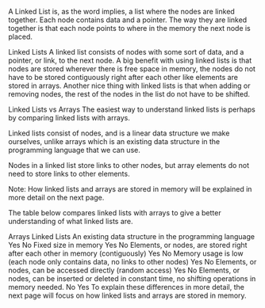 A Linked List is, as the word implies, a list where the nodes are linked together. Each node contains data and a pointer. The way they are linked together is that each node points to where in the memory the next node is placed.

Linked Lists
A linked list consists of nodes with some sort of data, and a pointer, or link, to the next node.
A big benefit with using linked lists is that nodes are stored wherever there is free space in memory, the nodes do not have to be stored contiguously right after each other like elements are stored in arrays. Another nice thing with linked lists is that when adding or removing nodes, the rest of the nodes in the list do not have to be shifted.

Linked Lists vs Arrays
The easiest way to understand linked lists is perhaps by comparing linked lists with arrays.

Linked lists consist of nodes, and is a linear data structure we make ourselves, unlike arrays which is an existing data structure in the programming language that we can use.

Nodes in a linked list store links to other nodes, but array elements do not need to store links to other elements.

Note: How linked lists and arrays are stored in memory will be explained in more detail on the next page.

The table below compares linked lists with arrays to give a better understanding of what linked lists are.

Arrays	Linked Lists
An existing data structure in the programming language	Yes	No
Fixed size in memory	Yes	No
Elements, or nodes, are stored right after each other in memory (contiguously)	Yes	No
Memory usage is low
(each node only contains data, no links to other nodes)	Yes	No
Elements, or nodes, can be accessed directly (random access)	Yes	No
Elements, or nodes, can be inserted or deleted in constant time, no shifting operations in memory needed.	No	Yes
To explain these differences in more detail, the next page will focus on how linked lists and arrays are stored in memory.